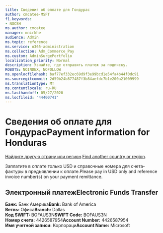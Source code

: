 ```yaml
---
title: Сведения об оплате для Гондурас
author: cmcatee-MSFT
f1.keywords:
- NOCSH
ms.author: cmcatee
manager: mnirkhe
audience: Admin
ms.topic: reference
ms.service: o365-administration
ms.collection: Adm_Commerce_Pay
ms.custom: AdminSurgePortfolio
localization_priority: Normal
description: Узнайте, где отправить платеж за подписку.
ROBOTS: NOINDEX, NOFOLLOW
ms.openlocfilehash: baf77ef332ec69d9f3e99bcd1e54fa4b44f0dc91
ms.sourcegitcommit: 2d59b24b877487f3b84aefdc7b1e200a21009999
ms.translationtype: MT
ms.contentlocale: ru-RU
ms.lasthandoff: 05/27/2020
ms.locfileid: "44400741"
---
```

# <a name="payment-information-for-honduras"></a><span data-ttu-id="fee48-103">Сведения об оплате для Гондурас</span><span class="sxs-lookup"><span data-stu-id="fee48-103">Payment information for Honduras</span></span>

<span data-ttu-id="fee48-104">[Найдите другую страну или регион](../billing-and-payments/pay-for-your-subscription.md).</span><span class="sxs-lookup"><span data-stu-id="fee48-104">[Find another country or region](../billing-and-payments/pay-for-your-subscription.md).</span></span>

<span data-ttu-id="fee48-105">Заплатите в оплате только USD и справочные номера для счета-фактуры в предъявлении к оплате.</span><span class="sxs-lookup"><span data-stu-id="fee48-105">Please pay in USD only and reference invoice number(s) on your payment remittance.</span></span>

## <a name="electronic-funds-transfer"></a><span data-ttu-id="fee48-106">Электронный платеж</span><span class="sxs-lookup"><span data-stu-id="fee48-106">Electronic Funds Transfer</span></span>

<span data-ttu-id="fee48-107">**Банк:** Банк Америка</span><span class="sxs-lookup"><span data-stu-id="fee48-107">**Bank:** Bank of America</span></span>  
<span data-ttu-id="fee48-108">**Ветвь:** Офиса</span><span class="sxs-lookup"><span data-stu-id="fee48-108">**Branch:** Dallas</span></span>  
<span data-ttu-id="fee48-109">**Код SWIFT:** BOFAUS3N</span><span class="sxs-lookup"><span data-stu-id="fee48-109">**SWIFT Code:** BOFAUS3N</span></span>  
<span data-ttu-id="fee48-110">**Номер счета:** 4426587954</span><span class="sxs-lookup"><span data-stu-id="fee48-110">**Account Number:** 4426587954</span></span>  
<span data-ttu-id="fee48-111">**Имя учетной записи:** Корпораци</span><span class="sxs-lookup"><span data-stu-id="fee48-111">**Account Name:** Microsoft</span></span>   